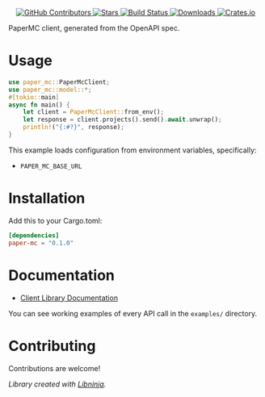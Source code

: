 <div id="top"></div>

<p align="center">
    <a href="https://github.com/libninjacom/paper-mc-rs/graphs/contributors">
        <img src="https://img.shields.io/github/contributors/libninjacom/paper-mc-rs.svg?style=flat-square" alt="GitHub Contributors" />
    </a>
    <a href="https://github.com/libninjacom/paper-mc-rs/stargazers">
        <img src="https://img.shields.io/github/stars/libninjacom/paper-mc-rs.svg?style=flat-square" alt="Stars" />
    </a>
    <a href="https://github.com/libninjacom/paper-mc-rs/actions">
        <img src="https://img.shields.io/github/workflow/status/libninjacom/paper-mc-rs/test?style=flat-square" alt="Build Status" />
    </a>
    
<a href="https://crates.io/crates/paper-mc">
    <img src="https://img.shields.io/crates/d/paper-mc?style=flat-square" alt="Downloads" />
</a>
<a href="https://crates.io/crates/paper-mc">
    <img src="https://img.shields.io/crates/v/paper-mc?style=flat-square" alt="Crates.io" />
</a>

</p>

PaperMC client, generated from the OpenAPI spec.

# Usage

```rust
use paper_mc::PaperMcClient;
use paper_mc::model::*;
#[tokio::main]
async fn main() {
    let client = PaperMcClient::from_env();
    let response = client.projects().send().await.unwrap();
    println!("{:#?}", response);
}

```

This example loads configuration from environment variables, specifically:

* `PAPER_MC_BASE_URL`



# Installation

Add this to your Cargo.toml:

```toml
[dependencies]
paper-mc = "0.1.0"
```


# Documentation



* [Client Library Documentation](https://docs.rs/paper-mc)


You can see working examples of every API call in the `examples/` directory.

# Contributing

Contributions are welcome!

*Library created with [Libninja](https://www.libninja.com).*